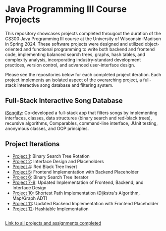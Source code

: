 # Java Programming III Course Projects
This repository showcases projects completed througout the duration of the CS300 Java Programming III course at the University of Wisconsin-Madison in Spring 2024. These software projects were designed and utilized object-oriented and functional programming to write both backend and frontend code, implementing balanced search trees, graphs, hash tables, and complexity analysis, incorporating industry-standard development practices, version control, and advanced user-interface design.

Please see the repositories below for each completed project iteration. Each project implements an isolated aspect of the overarching project, a full-stack interactive song database and filtering system.

## Full-Stack Interactive Song Database
[iSongify](https://github.com/sierrareschke/cs400_transfer/tree/main/A1.SGRESCHKE.CUDZINOVIC2):
Co-developed a full-stack app that filters songs by implementing interfaces, classes, data structures (binary search and red-black trees), recursive algorithms, Comparables, command-line interface, JUnit testing, anonymous classes, and OOP principles.

## Project Iterations
- [Project 1](https://github.com/sierrareschke/cs400_transfer/tree/main/P101.BSTRotation): Binary Search Tree Rotation
- [Project 2](https://github.com/sierrareschke/cs400_transfer/tree/main/P102.InterfaceDesign): Interface Design and Placeholders
- [Project 4](https://github.com/sierrareschke/cs400_transfer/tree/main/P104.RBTInsert): Red Black Tree Insert
- [Project 5](https://github.com/sierrareschke/cs400_transfer/tree/main/P105.RoleCode): Frontend Implementation with Backend Placeholder
- [Project 6](https://github.com/sierrareschke/cs400_transfer/tree/main/P106.BSTIterator): Binary Search Tree Iterator
- [Project 7-9](https://github.com/sierrareschke/cs400_transfer/tree/main/P209.InterfaceDesign): Updated Implementation of Frontend, Backend, and Interface Design
- [Project 10](https://github.com/sierrareschke/cs400_transfer/tree/main/P210.ShortestPath): Shortest Path Implementation (Dijkstra's Algorithm, Map/Graph ADT)
- [Project 11](https://github.com/sierrareschke/cs400_transfer/tree/main/P211.RoleCode): Updated Backend Implementation with Frontend Placeholder
- [Project 12](https://github.com/sierrareschke/cs400_transfer/tree/main/P212.Hashtable): Hashtable Implementation

##
[Link to all projects and assignments completed](https://github.com/sierrareschke/cs400_transfer)


